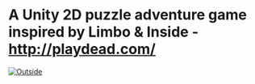 # A Unity 2D puzzle adventure game inspired by Limbo & Inside - http://playdead.com/
[![Outside](https://thumbs.gfycat.com/FluidBoringJellyfish-size_restricted.gif)](https://www.youtube.com/watch?v=KE0h59V0oAA)
